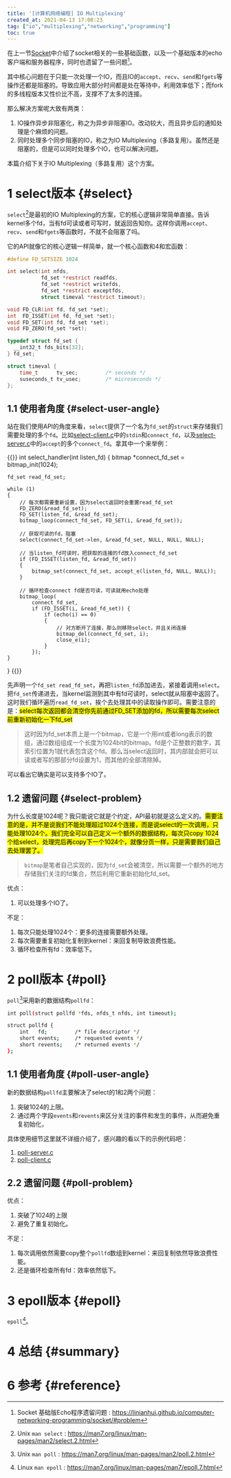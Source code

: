 ```yaml
---
title: '[计算机网络编程] IO Multiplexing'
created_at: 2021-04-13 17:08:23
tag: ["io","multiplexing","networking","programming"]
toc: true
---
```


在上一节[Socket](../socket/)中介绍了socket相关的一些基础函数，以及一个基础版本的echo客户端和服务器程序，同时也遗留了一些问题[^socket-problem]。

其中核心问题在于只能一次处理一个IO，而且IO的`accept`、`recv`、`send`和`fgets`等操作还都是阻塞的。导致应用大部分时间都是处在等待中，利用效率低下；而fork的多线程版本又性价比不高，支撑不了太多的连接。

那么解决方案呢大致有两类：
1. IO操作异步非阻塞化，称之为异步非阻塞IO。改动较大，而且异步后的通知处理是个麻烦的问题。
2. 同时处理多个同步阻塞的IO，称之为IO Multiplexing（多路复用）。虽然还是阻塞的，但是可以同时处理多个IO，也可以解决问题。

本篇介绍下关于IO Multiplexing（多路复用）这个方案。

# 1 select版本 {#select}

`select`[^select]是最初的IO Multiplexing的方案，它的核心逻辑非常简单直接。告诉kernel多个fd，当有fd可读或者可写时，就返回告知你。这样你调用`accept`、`recv`、`send`和`fgets`等函数时，不就不会阻塞了吗。

它的API就像它的核心逻辑一样简单，就一个核心函数和4和宏函数：
```c
#define FD_SETSIZE 1024

int select(int nfds, 
           fd_set *restrict readfds,
           fd_set *restrict writefds, 
           fd_set *restrict exceptfds,
           struct timeval *restrict timeout);

void FD_CLR(int fd, fd_set *set);
int  FD_ISSET(int fd, fd_set *set);
void FD_SET(int fd, fd_set *set);
void FD_ZERO(fd_set *set);

typedef struct fd_set {
  __int32_t fds_bits[32];
} fd_set;

struct timeval {
    time_t      tv_sec;         /* seconds */
    suseconds_t tv_usec;        /* microseconds */
};
```

## 1.1 使用者角度 {#select-user-angle}

站在我们使用API的角度来看，`select`提供了一个名为`fd_set`的`struct`来存储我们需要处理的多个`fd`。比如[select-client.c](https://github.com/linianhui/networking-programming/blob/io-multiplexing/src/select-client.c)中的`stdin`和`connect_fd`，以及[select-server.c](https://github.com/linianhui/networking-programming/blob/io-multiplexing/src/select-server.c)中的`accept`的多个`connect_fd`。拿其中一个来举例：

{{<code-snippet lang="c" href="https://github.com/linianhui/networking-programming/blob/io-multiplexing/src/select-server.c#L10-L44">}}
int select_handler(int listen_fd)
{
    bitmap *connect_fd_set = bitmap_init(1024);

    fd_set read_fd_set;

    while (1)
    {
        // 每次都需要重新设置，因为select返回时会重置read_fd_set
        FD_ZERO(&read_fd_set);
        FD_SET(listen_fd, &read_fd_set);
        bitmap_loop(connect_fd_set, FD_SET(i, &read_fd_set));

        // 获取可读的fd，阻塞
        select(connect_fd_set->len, &read_fd_set, NULL, NULL, NULL);

        // 当listen_fd可读时，把获取的连接的fd放入connect_fd_set
        if (FD_ISSET(listen_fd, &read_fd_set))
        {
            bitmap_set(connect_fd_set, accept_e(listen_fd, NULL, NULL));
        }

        // 循环检查connect fd是否可读，可读就用echo处理
        bitmap_loop(
            connect_fd_set,
            if (FD_ISSET(i, &read_fd_set)) {
                if (echo(i) == 0)
                {
                    // 对方断开了连接，那么则移除select，并且关闭连接
                    bitmap_del(connect_fd_set, i);
                    close_e(i);
                }
            });
    }
}
{{</code-snippet>}}

先声明一个`fd_set read_fd_set`，再把`listen_fd`添加进去，紧接着调用`select`。把`fd_set`传递进去，当kernel监测到其中有fd可读时，select就从阻塞中返回了。这时我们循环遍历`read_fd_set`，挨个去处理其中的读取操作即可。需要注意的是：<mark>select每次返回都会清空你先前通过FD_SET添加的fd，所以需要每次select前重新初始化一下fd_set</mark>
> 这时因为fd_set本质上是一个bitmap，它是一个用int或者long表示的数组，通过数组组成一个长度为1024bit的bitmap。fd是个正整数的数字，其索引位置为1就代表包含这个fd。那么当select返回时，其内部就会把可以读或者写的那部分fd设置为1，而其他的全部清除掉。

可以看出它确实是可以支持多个IO了。

## 1.2 遗留问题 {#select-problem}

为什么长度是1024呢？我只能说它就是个约定，API最初就是这么定义的。<mark>需要注意的是，并不是说我们不能处理超过1024个连接，而是说select的一次调用，只能处理1024个。我们完全可以自己定义一个额外的数据结构，每次只copy 1024个给select，处理完后再copy下一个1024个，就像分页一样，只是需要我们自己去处理罢了。</mark>

> `bitmap`是笔者自己实现的，因为`fd_set`会被清空，所以需要一个额外的地方存储我们关注的fd集合，然后利用它重新初始化fd_set。

优点：
1. 可以处理多个IO了。

不足：
1. 每次只能处理1024个：更多的连接需要额外处理。
2. 每次需要重复初始化复制到kernel：来回复制导致浪费性能。
3. 循环检查所有fd：效率低下。

# 2 poll版本 {#poll}

`poll`[^poll]采用新的数据结构`pollfd`：
```sh
int poll(struct pollfd *fds, nfds_t nfds, int timeout);

struct pollfd {
    int   fd;         /* file descriptor */
    short events;     /* requested events */
    short revents;    /* returned events */
};
```
## 1.1 使用者角度 {#poll-user-angle}

新的数据结构`pollfd`主要解决了select的1和2两个问题：
1. 突破1024的上限。
2. 通过两个字段`events`和`revents`来区分关注的事件和发生的事件，从而避免重复初始化，

具体使用细节这里就不详细介绍了，感兴趣的看以下的示例代码吧：
1. [poll-server.c](https://github.com/linianhui/networking-programming/blob/io-multiplexing/src/poll-server.c)
2. [poll-client.c](https://github.com/linianhui/networking-programming/blob/io-multiplexing/src/poll-client.c)

## 2.2 遗留问题 {#poll-problem}

优点：
1. 突破了1024的上限
2. 避免了重复初始化。

不足：
1. 每次调用依然需要copy整个`pollfd`数组到kernel：来回复制依然导致浪费性能。
2. 还是循环检查所有fd：效率依然低下。

# 3 epoll版本 {#epoll}

`epoll`[^epoll]。

# 4 总结 {#summary}

# 6 参考 {#reference}

[^c10k]: 英文原文: <http://www.kegel.com/c10k.html> 解读系列: <http://www.52im.net/thread-566-1-1.html>
[^select]: Unix `man select` : <https://man7.org/linux/man-pages/man2/select.2.html>
[^poll]: Unix `man poll` : <https://man7.org/linux/man-pages/man2/poll.2.html>
[^epoll]: Linux `man epoll` : <https://man7.org/linux/man-pages/man7/epoll.7.html>
[^kqueue]: BSD `man kqueue` : <https://www.freebsd.org/cgi/man.cgi?query=kqueue&sektion=2>
[^iocp]: IOCP : <https://docs.microsoft.com/en-us/windows/win32/fileio/i-o-completion-ports>
[^fork]: `man fork`: <https://man7.org/linux/man-pages/man2/fork.2.html>
[^io-multiplexing]: IO 模型 : <https://linianhui.github.io/computer-networking/io-model/#io-multiplexing>
[^socket-problem]: Socket 基础版Echo程序遗留问题 : <https://linianhui.github.io/computer-networking-programming/socket/#problem>